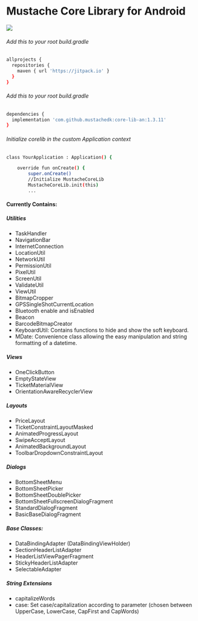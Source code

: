 # Mustache Core Library for Android

[![](https://jitpack.io/v/mustachedk/core-lib-an.svg)](https://jitpack.io/#mustachedk/core-lib-an)

###### Add this to your root build.gradle
```bash
allprojects {
  repositories {
    maven { url 'https://jitpack.io' }
  }
}
```

###### Add this to your root build.gradle
```bash
dependencies {
  implementation 'com.github.mustachedk:core-lib-an:1.3.11'
}
```
###### Initialize corelib in the custom Application context
```bash
class YourApplication : Application() {

    override fun onCreate() {
        super.onCreate()
        //Initialize MustacheCoreLib
        MustacheCoreLib.init(this)
        ...
```

#### Currently Contains:
##### Utilities
* TaskHandler
* NavigationBar
* InternetConnection
* LocationUtil
* NetworkUtil
* PermissionUtil
* PixelUtil
* ScreenUtil
* ValidateUtil
* ViewUtil
* BitmapCropper
* GPSSingleShotCurrentLocation
* Bluetooth enable and isEnabled
* Beacon
* BarcodeBitmapCreator
* KeyboardUtil: Contains functions to hide and show the soft keyboard.
* MDate: Convenience class allowing the easy manipulation and string formatting of a datetime.

##### Views
* OneClickButton
* EmptyStateView
* TicketMaterialView
* OrientationAwareRecyclerView

##### Layouts
* PriceLayout
* TicketConstraintLayoutMasked
* AnimatedProgressLayout
* SwipeAcceptLayout
* AnimatedBackgroundLayout
* ToolbarDropdownConstraintLayout

##### Dialogs
* BottomSheetMenu
* BottomSheetPicker
* BottomSheetDoublePicker
* BottomSheetFullscreenDialogFragment
* StandardDialogFragment
* BasicBaseDialogFragment

##### Base Classes:
* DataBindingAdapter (DataBindingViewHolder)
* SectionHeaderListAdapter
* HeaderListViewPagerFragment
* StickyHeaderListAdapter
* SelectableAdapter

##### String Extensions
* capitalizeWords
* case: Set case/capitalization according to parameter (chosen between UpperCase, LowerCase, CapFirst and CapWords)